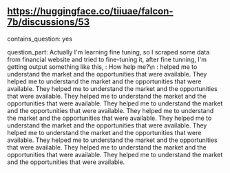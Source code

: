 ## https://huggingface.co/tiiuae/falcon-7b/discussions/53

contains_question: yes

question_part: Actually I'm learning fine tuning, so I scraped some data from financial website and tried to fine-tuning it, after fine tunning, I'm getting output something like this,
<human>: How  help me?\n <assistant>:  helped me to understand the market and the opportunities that were available. They helped me to understand the market and the opportunities that were available. They helped me to understand the market and the opportunities that were available. They helped me to understand the market and the opportunities that were available. They helped me to understand the market and the opportunities that were available. They helped me to understand the market and the opportunities that were available. They helped me to understand the market and the opportunities that were available. They helped me to understand the market and the opportunities that were available. They helped me to understand the market and the opportunities that were available. They helped me to understand the market and the opportunities that were available. They helped me to understand the market and the opportunities that were available.